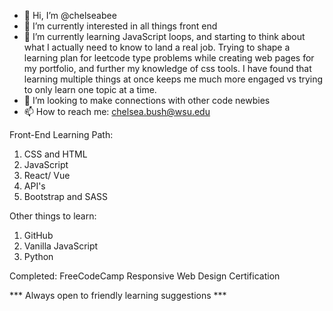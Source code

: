 - 👋 Hi, I’m @chelseabee
- 👀 I’m currently interested in all things front end 
- 🌱 I’m currently learning JavaScript loops, and starting to think about what I actually need to know to land a real job. Trying to shape a learning plan for leetcode type problems while creating web pages for my portfolio, and further my knowledge of css tools. I have found that learning multiple things at once keeps me much more engaged vs trying to only learn one topic at a time. 
- 💞️ I’m looking to make connections with other code newbies
- 📫 How to reach me: chelsea.bush@wsu.edu


Front-End Learning Path:
1. CSS and HTML
2. JavaScript
3. React/ Vue
4. API's
5. Bootstrap and SASS

Other things to learn:
1. GitHub
2. Vanilla JavaScript
3. Python

Completed:
FreeCodeCamp Responsive Web Design Certification

*** Always open to friendly learning suggestions ***

<!---
chelseabee/chelseabee is a ✨ special ✨ repository because its `README.md` (this file) appears on your GitHub profile.
You can click the Preview link to take a look at your changes.
--->
